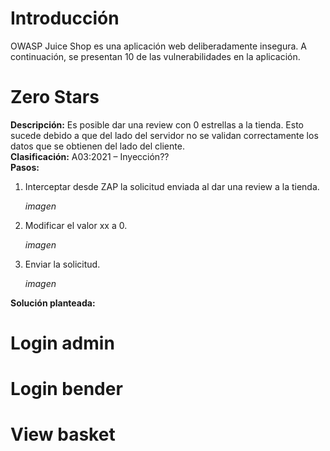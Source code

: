 # Introducción
OWASP Juice Shop es una aplicación web deliberadamente insegura. A continuación, se presentan 10 de las vulnerabilidades en la aplicación. 

# Zero Stars

__Descripción:__ Es posible dar una review con 0 estrellas a la tienda. Esto sucede debido a que del lado del servidor no se validan correctamente los datos que se obtienen del lado del cliente.  
__Clasificación:__  A03:2021 – Inyección??   
__Pasos:__  
1. Interceptar desde ZAP la solicitud enviada al dar una review a la tienda.

    _imagen_

2. Modificar el valor xx a 0.

    _imagen_

3. Enviar la solicitud.

    _imagen_

__Solución planteada:__  



# Login admin

# Login bender

# View basket

